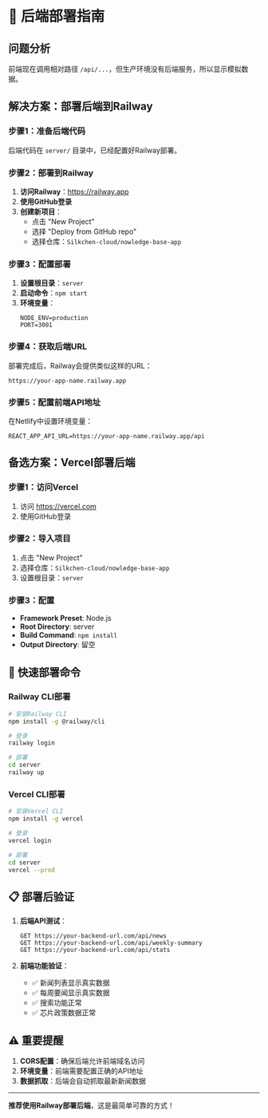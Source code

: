 # 🚀 后端部署指南

## 问题分析
前端现在调用相对路径 `/api/...`，但生产环境没有后端服务，所以显示模拟数据。

## 解决方案：部署后端到Railway

### 步骤1：准备后端代码
后端代码在 `server/` 目录中，已经配置好Railway部署。

### 步骤2：部署到Railway
1. **访问Railway**：https://railway.app
2. **使用GitHub登录**
3. **创建新项目**：
   - 点击 "New Project"
   - 选择 "Deploy from GitHub repo"
   - 选择仓库：`Silkchen-cloud/nowledge-base-app`

### 步骤3：配置部署
1. **设置根目录**：`server`
2. **启动命令**：`npm start`
3. **环境变量**：
   ```
   NODE_ENV=production
   PORT=3001
   ```

### 步骤4：获取后端URL
部署完成后，Railway会提供类似这样的URL：
```
https://your-app-name.railway.app
```

### 步骤5：配置前端API地址
在Netlify中设置环境变量：
```
REACT_APP_API_URL=https://your-app-name.railway.app/api
```

## 备选方案：Vercel部署后端

### 步骤1：访问Vercel
1. 访问 https://vercel.com
2. 使用GitHub登录

### 步骤2：导入项目
1. 点击 "New Project"
2. 选择仓库：`Silkchen-cloud/nowledge-base-app`
3. 设置根目录：`server`

### 步骤3：配置
- **Framework Preset**: Node.js
- **Root Directory**: server
- **Build Command**: `npm install`
- **Output Directory**: 留空

## 🔧 快速部署命令

### Railway CLI部署
```bash
# 安装Railway CLI
npm install -g @railway/cli

# 登录
railway login

# 部署
cd server
railway up
```

### Vercel CLI部署
```bash
# 安装Vercel CLI
npm install -g vercel

# 登录
vercel login

# 部署
cd server
vercel --prod
```

## 📋 部署后验证

1. **后端API测试**：
   ```
   GET https://your-backend-url.com/api/news
   GET https://your-backend-url.com/api/weekly-summary
   GET https://your-backend-url.com/api/stats
   ```

2. **前端功能验证**：
   - ✅ 新闻列表显示真实数据
   - ✅ 每周要闻显示真实数据
   - ✅ 搜索功能正常
   - ✅ 芯片政策数据正常

## ⚠️ 重要提醒

1. **CORS配置**：确保后端允许前端域名访问
2. **环境变量**：前端需要配置正确的API地址
3. **数据抓取**：后端会自动抓取最新新闻数据

---

**推荐使用Railway部署后端**，这是最简单可靠的方式！ 